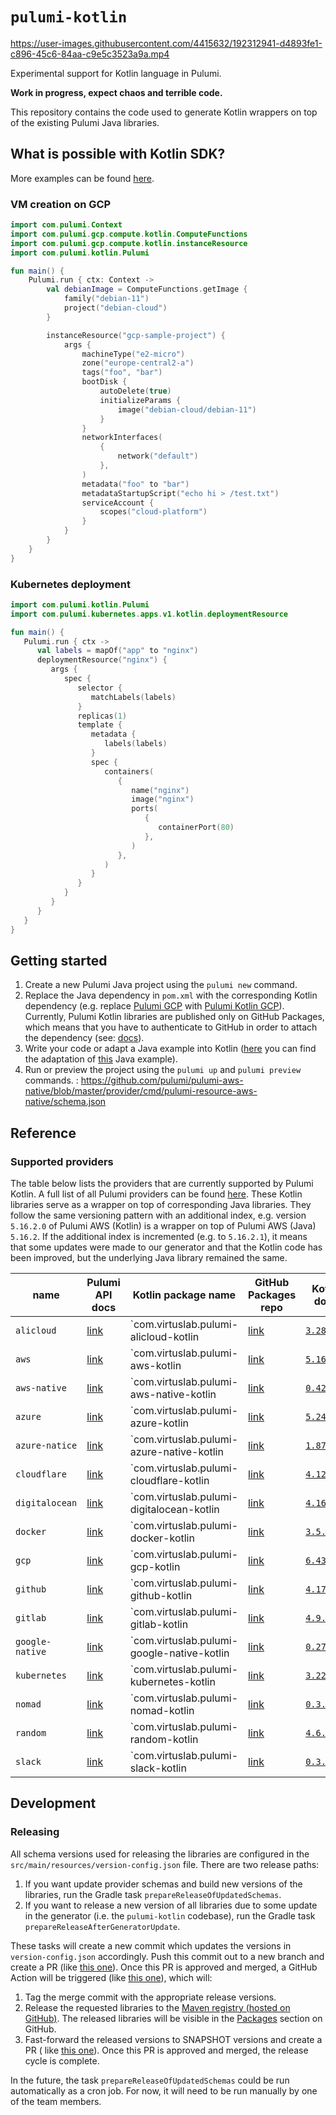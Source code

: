 # `pulumi-kotlin`

https://user-images.githubusercontent.com/4415632/192312941-d4893fe1-c896-45c6-84aa-c9e5c3523a9a.mp4

Experimental support for Kotlin language in Pulumi.

**Work in progress, expect chaos and terrible code.**

This repository contains the code used to generate Kotlin wrappers on top of the existing Pulumi Java libraries.

## What is possible with Kotlin SDK?

More examples can be found [here](https://github.com/VirtuslabRnD/pulumi-kotlin/tree/main/examples).

### VM creation on GCP

```kotlin
import com.pulumi.Context
import com.pulumi.gcp.compute.kotlin.ComputeFunctions
import com.pulumi.gcp.compute.kotlin.instanceResource
import com.pulumi.kotlin.Pulumi

fun main() {
    Pulumi.run { ctx: Context ->
        val debianImage = ComputeFunctions.getImage {
            family("debian-11")
            project("debian-cloud")
        }

        instanceResource("gcp-sample-project") {
            args {
                machineType("e2-micro")
                zone("europe-central2-a")
                tags("foo", "bar")
                bootDisk {
                    autoDelete(true)
                    initializeParams {
                        image("debian-cloud/debian-11")
                    }
                }
                networkInterfaces(
                    {
                        network("default")
                    },
                )
                metadata("foo" to "bar")
                metadataStartupScript("echo hi > /test.txt")
                serviceAccount {
                    scopes("cloud-platform")
                }
            }
        }
    }
}
```

### Kubernetes deployment

```kotlin
import com.pulumi.kotlin.Pulumi
import com.pulumi.kubernetes.apps.v1.kotlin.deploymentResource

fun main() {
   Pulumi.run { ctx ->
      val labels = mapOf("app" to "nginx")
      deploymentResource("nginx") {
         args {
            spec {
               selector {
                  matchLabels(labels)
               }
               replicas(1)
               template {
                  metadata {
                     labels(labels)
                  }
                  spec {
                     containers(
                        {
                           name("nginx")
                           image("nginx")
                           ports(
                              {
                                 containerPort(80)
                              },
                           )
                        },
                     )
                  }
               }
            }
         }
      }
   }
}
```

## Getting started

1. Create a new Pulumi Java project using the `pulumi new` command.
2. Replace the Java dependency in `pom.xml` with the corresponding Kotlin dependency (e.g.
   replace [Pulumi GCP](https://search.maven.org/artifact/com.pulumi/gcp/6.44.0/jar)
   with [Pulumi Kotlin GCP](https://github.com/VirtuslabRnD/pulumi-kotlin/packages/1738521)). Currently, Pulumi Kotlin
   libraries are published only on GitHub Packages, which means that you have to authenticate to GitHub in order to
   attach the dependency (see:
   [docs](https://docs.github.com/en/packages/working-with-a-github-packages-registry/working-with-the-apache-maven-registry#installing-a-package)).
3. Write your code or adapt a Java example into
   Kotlin ([here](https://github.com/VirtuslabRnD/pulumi-kotlin/blob/main/examples/gcp-sample-project/src/main/kotlin/project/Main.kt)
   you can find the adaptation of [this](https://www.pulumi.com/registry/packages/gcp/api-docs/compute/instance/) Java
   example).
4. Run or preview the project using the `pulumi up` and `pulumi preview` commands.
: https://github.com/pulumi/pulumi-aws-native/blob/master/provider/cmd/pulumi-resource-aws-native/schema.json

## Reference

### Supported providers

The table below lists the providers that are currently supported by Pulumi Kotlin. A full list of all Pulumi providers
can be found [here](https://www.pulumi.com/registry/). These Kotlin libraries serve as a wrapper on top of
corresponding Java libraries. They follow the same versioning pattern with an additional index, e.g. version `5.16.2.0`
of Pulumi AWS (Kotlin) is a wrapper on top of Pulumi AWS (Java) `5.16.2`. If the additional index is incremented (e.g.
to `5.16.2.1`), it means that some updates were made to our generator and that the Kotlin code has been improved, but
the underlying Java library remained the same.

| name            | Pulumi API docs                                                          | Kotlin package name                        | GitHub Packages repo | Kotlin docs                                                                                | 
|-----------------|--------------------------------------------------------------------------|--------------------------------------------|----------------------|--------------------------------------------------------------------------------------------|
| `alicloud`      | [link](https://www.pulumi.com/registry/packages/alicloud/api-docs/)      | `com.virtuslab.pulumi-alicloud-kotlin      | [link](TODO)         | [`3.28.0.0`]()                                                                             |
| `aws`           | [link](https://www.pulumi.com/registry/packages/aws/api-docs/)           | `com.virtuslab.pulumi-aws-kotlin           | [link](TODO)         | [`5.16.2.0`]()                                                                             |
| `aws-native`    | [link](https://www.pulumi.com/registry/packages/aws-native/api-docs/)    | `com.virtuslab.pulumi-aws-native-kotlin    | [link](TODO)         | [`0.42.0.0`]()                                                                             |
| `azure`         | [link](https://www.pulumi.com/registry/packages/azure/api-docs/)         | `com.virtuslab.pulumi-azure-kotlin         | [link](TODO)         | [`5.24.0.0`]()                                                                             |
| `azure-natice`  | [link](https://www.pulumi.com/registry/packages/azure-native/api-docs/)  | `com.virtuslab.pulumi-azure-native-kotlin  | [link](TODO)         | [`1.87.0.0`]()                                                                             |
| `cloudflare`    | [link](https://www.pulumi.com/registry/packages/cloudflare/api-docs/)    | `com.virtuslab.pulumi-cloudflare-kotlin    | [link](TODO)         | [`4.12.1.0`]()                                                                             |
| `digitalocean`  | [link](https://www.pulumi.com/registry/packages/digitalocean/api-docs/)  | `com.virtuslab.pulumi-digitalocean-kotlin  | [link](TODO)         | [`4.16.0.0`]()                                                                             |
| `docker`        | [link](https://www.pulumi.com/registry/packages/docker/api-docs/)        | `com.virtuslab.pulumi-docker-kotlin        | [link](TODO)         | [`3.5.0.0`]()                                                                              |
| `gcp`           | [link](https://www.pulumi.com/registry/packages/gcp/api-docs/)           | `com.virtuslab.pulumi-gcp-kotlin           | [link](TODO)         | [`6.43.0.0`]()                                                                             |
| `github`        | [link](https://www.pulumi.com/registry/packages/github/api-docs/)        | `com.virtuslab.pulumi-github-kotlin        | [link](TODO)         | [`4.17.0.0`](https://storage.googleapis.com/pulumi-kotlin-docs/github/4.17.0.0/index.html) |
| `gitlab`        | [link](https://www.pulumi.com/registry/packages/gitlab/api-docs/)        | `com.virtuslab.pulumi-gitlab-kotlin        | [link](TODO)         | [`4.9.0.0`]()                                                                              |
| `google-native` | [link](https://www.pulumi.com/registry/packages/google-native/api-docs/) | `com.virtuslab.pulumi-google-native-kotlin | [link](TODO)         | [`0.27.0.0`]()                                                                             |
| `kubernetes`    | [link](https://www.pulumi.com/registry/packages/kubernetes/api-docs/)    | `com.virtuslab.pulumi-kubernetes-kotlin    | [link](TODO)         | [`3.22.1.0`]()                                                                             |
| `nomad`         | [link](https://www.pulumi.com/registry/packages/nomad/api-docs/)         | `com.virtuslab.pulumi-nomad-kotlin         | [link](TODO)         | [`0.3.0.0`]()                                                                              |
| `random`        | [link](https://www.pulumi.com/registry/packages/random/api-docs/)        | `com.virtuslab.pulumi-random-kotlin        | [link](TODO)         | [`4.6.0.0`]()                                                                              |
| `slack`         | [link](https://www.pulumi.com/registry/packages/slack/api-docs/)         | `com.virtuslab.pulumi-slack-kotlin         | [link](TODO)         | [`0.3.0.0`]()                                                                              |

## Development

### Releasing

All schema versions used for releasing the libraries are configured in the `src/main/resources/version-config.json`
file. There are two release paths:

1. If you want update provider schemas and build new versions of the libraries, run the Gradle
   task `prepareReleaseOfUpdatedSchemas`.
2. If you want to release a new version of all libraries due to some update in the generator (i.e. the `pulumi-kotlin`
   codebase), run the Gradle task `prepareReleaseAfterGeneratorUpdate`.

These tasks will create a new commit which updates the versions in `version-config.json` accordingly. Push this commit
out to a new branch and create a PR (like [this one](https://github.com/VirtuslabRnD/pulumi-kotlin/pull/98)). Once this
PR is approved and merged, a GitHub Action will be triggered
(like [this one](https://github.com/VirtuslabRnD/pulumi-kotlin/actions/runs/3328060887)), which will:

1. Tag the merge commit with the appropriate release versions.
2. Release the requested libraries to the
   [Maven registry (hosted on GitHub)](https://docs.github.com/en/packages/working-with-a-github-packages-registry/working-with-the-apache-maven-registry).
   The released libraries will be visible in the
   [Packages](https://github.com/orgs/VirtuslabRnD/packages?repo_name=pulumi-kotlin) section on GitHub.
3. Fast-forward the released versions to SNAPSHOT versions and create a PR (
   like [this one](https://github.com/VirtuslabRnD/pulumi-kotlin/pull/99)). Once this PR is approved and merged, the
   release cycle is complete.

In the future, the task `prepareReleaseOfUpdatedSchemas` could be run automatically as a cron job. For now, it will need
to be run manually by one of the team members.
